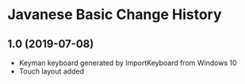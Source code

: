 Javanese Basic Change History
====================

1.0 (2019-07-08)
----------------
* Keyman keyboard generated by ImportKeyboard from Windows 10 
* Touch layout added
